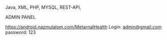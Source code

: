 Java, XML, PHP, MYSQL, REST-API, 


ADMIN PANEL 

https://android.nazmulalom.com/MetarnalHealth
Login: 
admin@gmail.com
password: 123
